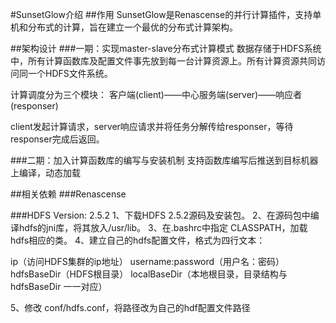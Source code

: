 #SunsetGlow介绍
##作用
SunsetGlow是Renascense的并行计算插件，支持单机和分布式的计算，旨在建立一个最优的分布式计算架构。

##架构设计
###一期：实现master-slave分布式计算模式
数据存储于HDFS系统中，所有计算函数库及配置文件事先放到每一台计算资源上。所有计算资源共同访问同一个HDFS文件系统。

计算调度分为三个模块：
客户端(client)——中心服务端(server)——响应者(responser)

client发起计算请求，server响应请求并将任务分解传给responser，等待responser完成后返回。


###二期：加入计算函数库的编写与安装机制
支持函数库编写后推送到目标机器上编译，动态加载


##相关依赖
###Renascense

###HDFS
Version: 2.5.2
1、下载HDFS 2.5.2源码及安装包。
2、在源码包中编译hdfs的jni库，将其放入/usr/lib。
3、在.bashrc中指定 CLASSPATH，加载hdfs相应的类。
4、建立自己的hdfs配置文件，格式为四行文本：

ip（访问HDFS集群的ip地址）
username:password（用户名：密码）
hdfsBaseDir（HDFS根目录）
localBaseDir（本地根目录，目录结构与 hdfsBaseDir 一一对应）

5、修改 conf/hdfs.conf，将路径改为自己的hdf配置文件路径
